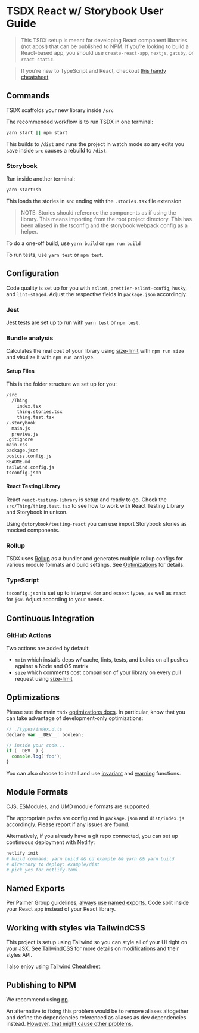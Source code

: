 # TSDX React w/ Storybook User Guide

> This TSDX setup is meant for developing React component libraries (not apps!) that can be published to NPM. If you’re looking to build a React-based app, you should use `create-react-app`, `nextjs`, `gatsby`, or `react-static`.

> If you’re new to TypeScript and React, checkout [this handy cheatsheet](https://github.com/sw-yx/react-typescript-cheatsheet/)

## Commands

TSDX scaffolds your new library inside `/src`

The recommended workflow is to run TSDX in one terminal:

```bash
yarn start || npm start
```

This builds to `/dist` and runs the project in watch mode so any edits you save inside `src` causes a rebuild to `/dist`.

### Storybook

Run inside another terminal:

```bash
yarn start:sb
```

This loads the stories in `src` ending with the `.stories.tsx` file extension

> NOTE: Stories should reference the components as if using the library. This means importing from the root project directory. This has been aliased in the tsconfig and the storybook webpack config as a helper.

To do a one-off build, use `yarn build` or `npm run build`

To run tests, use `yarn test` or `npm test`.

## Configuration

Code quality is set up for you with `eslint`, `prettier-eslint-config`, `husky`, and `lint-staged`. Adjust the respective fields in `package.json` accordingly.

### Jest

Jest tests are set up to run with `yarn test` or `npm test`.

### Bundle analysis

Calculates the real cost of your library using [size-limit](https://github.com/ai/size-limit) with `npm run size` and visulize it with `npm run analyze`.

#### Setup Files

This is the folder structure we set up for you:

```txt
/src
  /Thing
    index.tsx
    thing.stories.tsx
    thing.test.tsx
/.storybook
  main.js
  preview.js
.gitignore
main.css
package.json
postcss.config.js
README.md
tailwind.config.js 
tsconfig.json
```

#### React Testing Library

React `react-testing-library` is setup and ready to go. Check the `src/Thing/thing.test.tsx` to see how to work with React Testing Library and Storybook in unison.

Using `@storybook/testing-react` you can use import Storybook stories as mocked components.

### Rollup

TSDX uses [Rollup](https://rollupjs.org) as a bundler and generates multiple rollup configs for various module formats and build settings. See [Optimizations](#optimizations) for details.

### TypeScript

`tsconfig.json` is set up to interpret `dom` and `esnext` types, as well as `react` for `jsx`. Adjust according to your needs.

## Continuous Integration

### GitHub Actions

Two actions are added by default:

- `main` which installs deps w/ cache, lints, tests, and builds on all pushes against a Node and OS matrix
- `size` which comments cost comparison of your library on every pull request using [size-limit](https://github.com/ai/size-limit)

## Optimizations

Please see the main `tsdx` [optimizations docs](https://github.com/palmerhq/tsdx#optimizations). In particular, know that you can take advantage of development-only optimizations:

```js
// ./types/index.d.ts
declare var __DEV__: boolean;

// inside your code...
if (__DEV__) {
  console.log('foo');
}
```

You can also choose to install and use [invariant](https://github.com/palmerhq/tsdx#invariant) and [warning](https://github.com/palmerhq/tsdx#warning) functions.

## Module Formats

CJS, ESModules, and UMD module formats are supported.

The appropriate paths are configured in `package.json` and `dist/index.js` accordingly. Please report if any issues are found.


Alternatively, if you already have a git repo connected, you can set up continuous deployment with Netlify:

```bash
netlify init
# build command: yarn build && cd example && yarn && yarn build
# directory to deploy: example/dist
# pick yes for netlify.toml
```

## Named Exports

Per Palmer Group guidelines, [always use named exports.](https://github.com/palmerhq/typescript#exports) Code split inside your React app instead of your React library.

## Working with styles via TailwindCSS

This project is setup using Tailwind so you can style all of your UI right on your JSX. See [TailwindCSS](https://tailwindcss.com/) for more details on modifications and their styles API.

I also enjoy using [Tailwind Cheatsheet](https://tailwindcomponents.com/cheatsheet/).

## Publishing to NPM

We recommend using [np](https://github.com/sindresorhus/np).

An alternative to fixing this problem would be to remove aliases altogether and define the dependencies referenced as aliases as dev dependencies instead. [However, that might cause other problems.](https://github.com/palmerhq/tsdx/issues/64)
